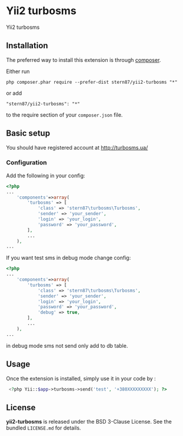Yii2 turbosms
=============
Yii2 turbosms

Installation
------------

The preferred way to install this extension is through [composer](http://getcomposer.org/download/).

Either run

```
php composer.phar require --prefer-dist stern87/yii2-turbosms "*"
```

or add

```
"stern87/yii2-turbosms": "*"
```

to the require section of your `composer.json` file.

## Basic setup

You should have registered account at http://turbosms.ua/

### Configuration

Add the following in your config:

```php
<?php
...
    'components'=>array(
        'turbosms' => [
            'class' => 'stern87\turbosms\Turbosms',
            'sender' => 'your_sender',
            'login' => 'your_login',
            'password' => 'your_password',
        ],
        ...
    ),
...
```
If you want test sms in debug mode change config:
```php
<?php
...
    'components'=>array(
        'turbosms' => [
            'class' => 'stern87\turbosms\Turbosms',
            'sender' => 'your_sender',
            'login' => 'your_login',
            'password' => 'your_password',
            'debug' => true,
        ],
        ...
    ),
...
```
in debug mode sms not send only add to db table.

Usage
-----

Once the extension is installed, simply use it in your code by  :

```php
 <?php Yii::$app->turbosms->send('test', '+380XXXXXXXXX'); ?>
 ```

## License

**yii2-turbosms** is released under the BSD 3-Clause License. See the bundled `LICENSE.md` for details.
